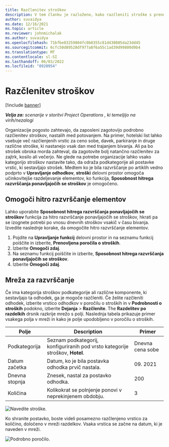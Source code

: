 ```yaml
---
title: Razčlenitev stroškov
description: V tem članku je razloženo, kako razčleniti stroške s prenovljenim delovnim prostorom Expense.
author: suvaidya
ms.date: 12/16/2021
ms.topic: article
ms.reviewer: johnmichalak
ms.author: suvaidya
ms.openlocfilehash: 71bfbe83259804fc0b0355c81d430805da23dd45
ms.sourcegitcommit: 6cfc50d89528df977a8f6a55c1ad39d99800d9b4
ms.translationtype: MT
ms.contentlocale: sl-SI
ms.lasthandoff: 06/03/2022
ms.locfileid: "8920954"
---
```

# <a name="expense-itemization"></a>Razčlenitev stroškov

[!include [banner](../includes/banner.md)]

_**Velja za:** scenarije v storitvi Project Operations , ki temeljijo na virih/nezalogi_

Organizacije pogosto zahtevajo, da zaposleni zagotovijo podrobno razčlenitev stroškov, nastalih med potovanjem. Na primer, hotelski list lahko vsebuje več razčlenjenih vrstic za ceno sobe, davek, parkiranje in druge različne stroške, ki nastanejo vsak dan med trajanjem bivanja. Ali pa bo strošek obroka morda zahteval, da zagotovite bolj natančno razčlenitev za zajtrk, kosilo ali večerjo. Ne glede na potrebe organizacije lahko vsako kategorijo stroškov nastavite tako, da odraža podkategorije ali postavke vrstic, ki sestavljajo strošek. Medtem ko je bila razvrščanje po artiklih vedno podprto v **Upravljanje odhodkov**, **stroški** delovni prostor omogoča učinkovitejše razdeljevanje elementov, ko funkcija, **Sposobnost hitrega razvrščanja ponavljajočih se stroškov** je omogočeno.  

## <a name="enable-quick-itemization"></a>Omogoči hitro razvrščanje elementov 

Lahko uporabite **Sposobnost hitrega razvrščanja ponavljajočih se stroškov** funkcija za hitro razvrščanje ponavljajočih se stroškov, hkrati pa se izognete potrebi po vnosu dnevnih stroškov vsakič v času bivanja. Izvedite naslednje korake, da omogočite hitro razvrščanje elementov.

1. Pojdite na **Upravljanje funkcij** delovni prostor in na seznamu funkcij poiščite in izberite, **Prenovljena poročila o stroških**. 
2. Izberite **Omogoči zdaj**. 
3. Na seznamu funkcij poiščite in izberite, **Sposobnost hitrega razvrščanja ponavljajočih se stroškov**.
4. Izberite **Omogoči zdaj**. 

## <a name="itemization-grid"></a>Mreža za razvrščanje 

Če ima kategorija stroškov podkategorije ali različne komponente, ki sestavljajo ta odhodek, ga je mogoče razčleniti. Če želite razčleniti odhodek, izberite vrstico odhodkov v poročilu o stroških in v **Podrobnosti o stroških** podokno, izberite **Dejanja** > **Razčlenite**. The **Razdelitev po razdelkih** drsnik razkrije mrežo s polji. Naslednja tabela prikazuje primer vsakega polja v mreži in kako je polje upodobljeno v poročilu o stroških. 

|     Polje          |     Description                                                                                  |     Primer              |
|--------------------|--------------------------------------------------------------------------------------------------|--------------------------|
|     Podkategorija    |     Seznam podkategorij, konfiguriranih pod vrsto kategorije stroškov, **Hotel**.             |     Dnevna cena sobe      |
|     Datum začetka     |     Datum, ko je bila postavka odhodka prvič nastala.                                           |     09. 2021           |
|     Dnevna stopnja     |     Znesek, nastal za postavko odhodka.                                                    |     200                  |
|     Količina       |     Kolikokrat se polnjenje ponovi v neprekinjenem obdobju.                       |     3                    |

![Navedite stroške.](media/Itemization%20screen%201.png)

Ko shranite postavko, boste videli posamezno razčlenjeno vrstico za količino, določeno v mreži razdelkov. Vsaka vrstica se začne na datum, ki je naveden v mreži.

![Podrobno poročilo.](media/Itemization%20screen%202.png)

